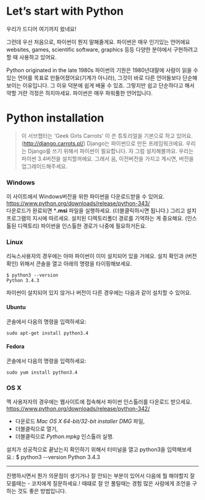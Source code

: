 # Let’s start with Python

우리가 드디어 여기까지 왔네요!

그런데 우선 처음으로, 파이썬이 뭔지 말해줄게요. 파이썬은 매우 인기있는 언어에요 websites, games, scientific software, graphics 등등 다양한 분야에서 구현하려고 할 때 사용하고 있어요.

Python originated in the late 1980s
파이썬의 기원은 1980년대말에 사람이 읽을 수 있는 언어를 목표로 만들어졌어요(기계가 아니라), 그것이 바로 다른 언어들보다 단순해보이는
이유입니다. 그 이유 덕분에 쉽게 배울 수 있죠. 그렇지만 쉽고 단순하다고 해서 약할 거란 걱정은 하지마세요.
파이썬은 매우 파워풀한 언어입니다.

# Python installation

>이 서브챕터는 'Geek Girls Carrots' 이 쓴 튜토리얼을 기본으로 하고 있어요.(http://django.carrots.pl/)
Django는 파이썬으로 만든 프레임워크에요. 우리는 Django를 쓰기 위해서 파이썬이 필요합니다. 자 그럼 설치해볼까요. 우리는 파이썬 3.4버전을 설치할꺼에요. 그래서 음, 이전버전을 가지고 계시면, 버전을 업그레이드해주세요.

### Windows

이 사이트에서 Windows버전을 위한 파이썬을 다운로드받을 수 있어요. https://www.python.org/downloads/release/python-343/  
다운로드가 완료되면 ***.msi** 파일을 실행하세요. (더블클릭하시면 됩니다.) 그리고 설치프로그램의 지시에 따르세요. 설치된 디렉토리폴더 경로를 기억하는 게 중요해요. (인스톨된 디렉토리) 파이썬을 인스톨한 경로가 나중에 필요하거든요.

### Linux

리눅스사용자의 경우에는 아마 파이썬이 이미 설치되어 있을 거에요.  설치 확인과 (버전확인) 위해서 콘솔을 열고 아래의 명령을 타이핑해보세요.

    $ python3 --version
    Python 3.4.3

파이썬이 설치되어 있지 않거나 버전이 다른 경우에는 다음과 같이 설치할 수 있어요.
#### Ubuntu

콘솔에서 다음의 명령을 입력하세요:

    sudo apt-get install python3.4

#### Fedora


콘솔에서 다음의 명령을 입력하세요:

    sudo yum install python3.4

### OS X
맥 사용자자의 경우에는 웹사이트에 접속해서 파이썬 인스톨러를 다운로드 받으세요.
https://www.python.org/downloads/release/python-342/



* 다운로드 *Mac OS X 64-bit/32-bit installer* *DMG* 파일,
* 더블클릭으로 열기,
* 더블클릭으로  *Python.mpkg*  인스톨러 실행.

설치가 성공적으로 끝났는지 확인하기 위해서 터미널을 열고 python3을 입력해보세요.:
    $ python3 --version
    Python 3.4.3

----
진행하시면서 뭔가 의문점이 생기거나 잘 안되는 부분이 있어서 다음에 뭘 해야할지 잘 모를때는 - 코치에게 질문하세요.!
때떄로 잘 안 풀릴때는 경험 많은 사람에게 조언을 구하는 것도 좋은 방법입니다.

